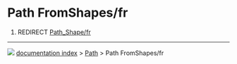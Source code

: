 # Path FromShapes/fr
1.  REDIRECT [Path\_Shape/fr](Path_Shape/fr.md)



---
![](images/Right_arrow.png) [documentation index](../README.md) > [Path](Path_Workbench.md) > Path FromShapes/fr
